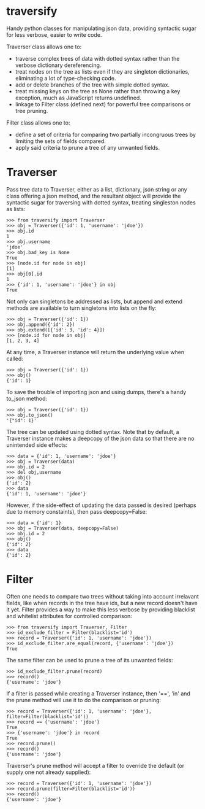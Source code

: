 # traversify

Handy python classes for manipulating json data, providing syntactic sugar for less verbose, easier to write code.

Traverser class allows one to:

* traverse complex trees of data with dotted syntax rather than the verbose dictionary dereferencing.
* treat nodes on the tree as lists even if they are singleton dictionaries, eliminating a lot of type-checking code.
* add or delete branches of the tree with simple dotted syntax.
* treat missing keys on the tree as None rather than throwing a key exception, much as JavaScript returns undefined.
* linkage to Filter class (defined next) for powerful tree comparisons or tree pruning.

Filter class allows one to:

* define a set of criteria for comparing two partially incongruous trees by limiting the sets of fields compared.
* apply said criteria to prune a tree of any unwanted fields.

# Traverser

Pass tree data to Traverser, either as a list, dictionary, json string or any class offering a json method, and the resultant object will provide the syntactic sugar for traversing with dotted syntax, treating singleston nodes as lists:

```angular2html
>>> from traversify import Traverser
>>> obj = Traverser({'id': 1, 'username': 'jdoe'})
>>> obj.id
1
>>> obj.username
'jdoe'
>>> obj.bad_key is None
True
>>> [node.id for node in obj]
[1]
>>> obj[0].id
1
>>> {'id': 1, 'username': 'jdoe'} in obj
True
```

Not only  can singletons be addressed as lists, but append and extend methods are available to turn singletons into lists on the fly:

```angular2html
>>> obj = Traverser({'id': 1})
>>> obj.append({'id': 2})
>>> obj.extend([{'id': 3, 'id': 4}])
>>> [node.id for node in obj]
[1, 2, 3, 4]
```

At any time, a Traverser instance will return the underlying value when called:

```angular2html
>>> obj = Traverser({'id': 1})
>>> obj()
{'id': 1}
```

To save the trouble of importing json and using dumps, there's a handy to_json method:

```angular2html
>>> obj = Traverser({'id': 1})
>>> obj.to_json()
'{"id": 1}'
```

The tree can be updated using dotted syntax.  Note that by default, a Traverser instance makes a deepcopy of the json data so that there are no unintended side effects:

```angular2html
>>> data = {'id': 1, 'username': 'jdoe'}
>>> obj = Traverser(data)
>>> obj.id = 2
>>> del obj,username
>>> obj()
{'id': 2}
>>> data
{'id': 1, 'username': 'jdoe'}
```

However, if the side-effect of updating the data passed is desired (perhaps due to memory constaints), then pass deepcopy=False:

```angular2html
>>> data = {'id': 1}
>>> obj = Traverser(data, deepcopy=False)
>>> obj.id = 2
>>> obj()
{'id': 2}
>>> data
{'id': 2}
```

# Filter

Often one needs to compare two trees without taking into account irrelavant fields, like when records in the tree have ids, but a new record doesn't have it yet.  Filter provides a way to make this less verbose by providing blacklist and whitelist attributes for controlled comparison:

```angular2html
>>> from traversify import Traverser, Filter
>>> id_exclude_filter = Filter(blacklist='id')
>>> record = Traverser({'id': 1, 'username': 'jdoe'})
>>> id_exclude_filter.are_equal(record, {'username': 'jdoe'})
True
```

The same filter can be used to prune a tree of its unwanted fields:

```angular2html
>>> id_exclude_filter.prune(record)
>>> record()
{'username': 'jdoe'}
```

If a filter is passed while creating a Traverser instance, then '==', 'in'  and the prune method will use it to do the comparison or pruning:

```angular2html
>>> record = Traverser({'id': 1, 'username': 'jdoe'}, filter=Filter(blacklist='id'))
>>> record == {'username': 'jdoe'}
True
>>> {'username': 'jdoe'} in record
True
>>> record.prune()
>>> record()
{'username': 'jdoe'}
```

Traverser's prune method will accept a filter to override the default (or supply one not already supplied):

```angular2html
>>> record = Traverser({'id': 1, 'username': 'jdoe'})
>>> record.prune(filter=Filter(blacklist='id'))
>>> record()
{'username': 'jdoe'}
```